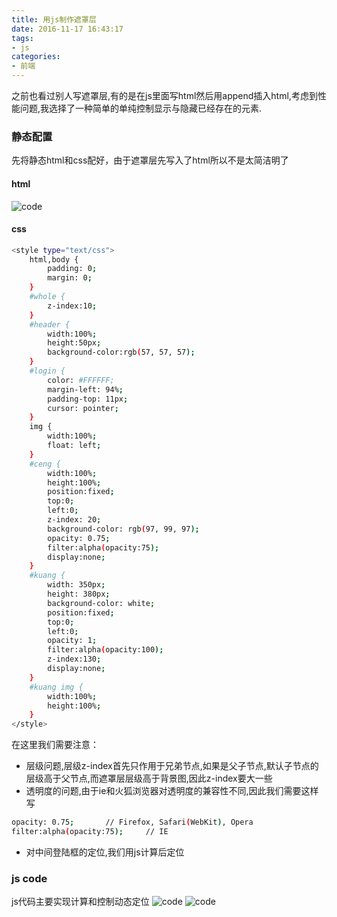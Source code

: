 ```yaml
---
title: 用js制作遮罩层
date: 2016-11-17 16:43:17
tags:
- js
categories:
- 前端
---
```


之前也看过别人写遮罩层,有的是在js里面写html然后用append插入html,考虑到性能问题,我选择了一种简单的单纯控制显示与隐藏已经存在的元素.

### 静态配置

先将静态html和css配好，由于遮罩层先写入了html所以不是太简洁明了

#### html
![code](http://oj171eydn.bkt.clouddn.com/whole.png)

#### css
```bash
<style type="text/css">  
    html,body {     
        padding: 0;
        margin: 0;
    }
    #whole {
        z-index:10;
    }
    #header {  
        width:100%;   
        height:50px;
        background-color:rgb(57, 57, 57);
    }
    #login {
        color: #FFFFFF;
        margin-left: 94%;   
        padding-top: 11px;   
        cursor: pointer;
    }
    img {  
        width:100%;   
        float: left;
    }
    #ceng {   
        width:100%;   
        height:100%;   
        position:fixed;   
        top:0;   
        left:0;   
        z-index: 20;   
        background-color: rgb(97, 99, 97);   
        opacity: 0.75;   
        filter:alpha(opacity:75);   
        display:none;
    }
    #kuang {  
        width: 350px;   
        height: 380px;   
        background-color: white;   
        position:fixed;   
        top:0;   
        left:0;   
        opacity: 1;   
        filter:alpha(opacity:100);   
        z-index:130;   
        display:none;
    }
    #kuang img {  
        width:100%;   
        height:100%;
    }
</style>
```

在这里我们需要注意：
* 层级问题,层级z-index首先只作用于兄弟节点,如果是父子节点,默认子节点的层级高于父节点,而遮罩层层级高于背景图,因此z-index要大一些
* 透明度的问题,由于ie和火狐浏览器对透明度的兼容性不同,因此我们需要这样写
```bash
opacity: 0.75;       // Firefox, Safari(WebKit), Opera
filter:alpha(opacity:75);     // IE
```
* 对中间登陆框的定位,我们用js计算后定位

### js code
js代码主要实现计算和控制动态定位
![code](http://oj171eydn.bkt.clouddn.com/show5.png)
![code](http://oj171eydn.bkt.clouddn.com/show6.png)
